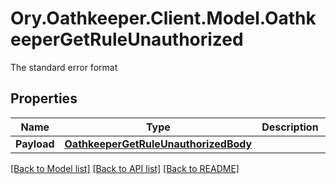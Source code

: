 # Ory.Oathkeeper.Client.Model.OathkeeperGetRuleUnauthorized
The standard error format

## Properties

Name | Type | Description | Notes
------------ | ------------- | ------------- | -------------
**Payload** | [**OathkeeperGetRuleUnauthorizedBody**](OathkeeperGetRuleUnauthorizedBody.md) |  | [optional] 

[[Back to Model list]](../README.md#documentation-for-models) [[Back to API list]](../README.md#documentation-for-api-endpoints) [[Back to README]](../README.md)

